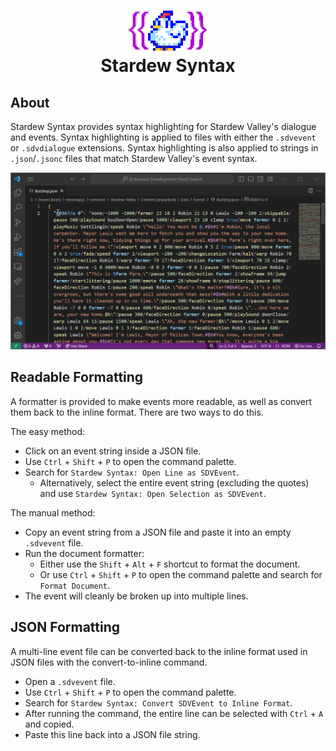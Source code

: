 <h1 align="center"><img src="resources/logo.png" alt="logo"><br>Stardew Syntax</h1>

## About
Stardew Syntax provides syntax highlighting for Stardew Valley's dialogue and events.
Syntax highlighting is applied to files with either the `.sdvevent` or `.sdvdialogue` extensions.
Syntax highlighting is also applied to strings in `.json`/`.jsonc` files that match Stardew Valley's event syntax.

![Preview of the readable formatting](resources/sdvevent-preview.gif)

## Readable Formatting
A formatter is provided to make events more readable, as well as convert them back to the inline format.
There are two ways to do this.

The easy method:
* Click on an event string inside a JSON file.
* Use `Ctrl` + `Shift` + `P` to open the command palette.
* Search for `Stardew Syntax: Open Line as SDVEvent`.
  * Alternatively, select the entire event string (excluding the quotes) and use `Stardew Syntax: Open Selection as SDVEvent`.

The manual method:
* Copy an event string from a JSON file and paste it into an empty `.sdvevent` file.
* Run the document formatter:
  * Either use the `Shift` + `Alt` + `F` shortcut to format the document.
  * Or use `Ctrl` + `Shift` + `P` to open the command palette and search for `Format Document`.
* The event will cleanly be broken up into multiple lines.

## JSON Formatting
A multi-line event file can be converted back to the inline format used in JSON files with the convert-to-inline command.
* Open a `.sdvevent` file.
* Use `Ctrl` + `Shift` + `P` to open the command palette.
* Search for `Stardew Syntax: Convert SDVEvent to Inline Format`.
* After running the command, the entire line can be selected with `Ctrl` + `A` and copied.
* Paste this line back into a JSON file string.
